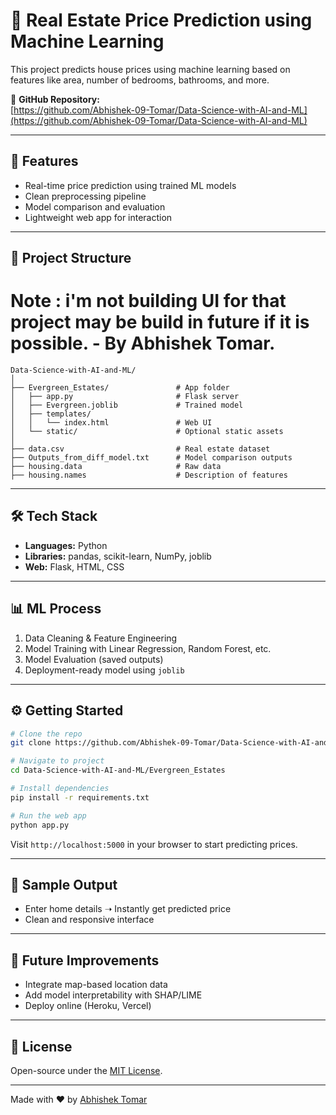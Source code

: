 # 🏡 Real Estate Price Prediction using Machine Learning

This project predicts house prices using machine learning based on features like area, number of bedrooms, bathrooms, and more.

🔗 **GitHub Repository:**  
[https://github.com/Abhishek-09-Tomar/Data-Science-with-AI-and-ML](https://github.com/Abhishek-09-Tomar/Data-Science-with-AI-and-ML)

---

## 🚀 Features

- Real-time price prediction using trained ML models
- Clean preprocessing pipeline
- Model comparison and evaluation
- Lightweight web app for interaction

---

## 📁 Project Structure

# Note : i'm not building UI for that project may be build in future if it is possible. - By Abhishek Tomar.
```
Data-Science-with-AI-and-ML/
│
├── Evergreen_Estates/               # App folder
│   ├── app.py                       # Flask server
│   ├── Evergreen.joblib             # Trained model
│   ├── templates/
│   │   └── index.html               # Web UI
│   └── static/                      # Optional static assets
│
├── data.csv                         # Real estate dataset
├── Outputs_from_diff_model.txt      # Model comparison outputs
├── housing.data                     # Raw data
├── housing.names                    # Description of features
```

---

## 🛠️ Tech Stack

- **Languages:** Python
- **Libraries:** pandas, scikit-learn, NumPy, joblib
- **Web:** Flask, HTML, CSS

---

## 📊 ML Process

1. Data Cleaning & Feature Engineering  
2. Model Training with Linear Regression, Random Forest, etc.  
3. Model Evaluation (saved outputs)  
4. Deployment-ready model using `joblib`

---

## ⚙️ Getting Started

```bash
# Clone the repo
git clone https://github.com/Abhishek-09-Tomar/Data-Science-with-AI-and-ML.git

# Navigate to project
cd Data-Science-with-AI-and-ML/Evergreen_Estates

# Install dependencies
pip install -r requirements.txt

# Run the web app
python app.py
```

Visit `http://localhost:5000` in your browser to start predicting prices.

---

## 📸 Sample Output

- Enter home details ➝ Instantly get predicted price  
- Clean and responsive interface

---

## 🧠 Future Improvements

- Integrate map-based location data  
- Add model interpretability with SHAP/LIME  
- Deploy online (Heroku, Vercel)

---

## 📄 License

Open-source under the [MIT License](LICENSE).

---

Made with ❤️ by [Abhishek Tomar](https://github.com/Abhishek-09-Tomar)
